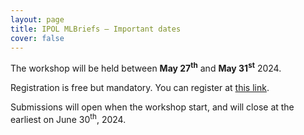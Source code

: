 ```yaml
---
layout: page
title: IPOL MLBriefs — Important dates
cover: false
---
```


The workshop will be held between **May 27<sup>th</sup>** and **May 31<sup>st</sup>** 2024.

Registration is free but mandatory. You can register at [this link](https://docs.google.com/forms/d/e/1FAIpQLSdWX29KpiDAtGN1KnJMXO24JE4ycpcovenixJBcK-RCtWWbrw/viewform?usp=sf_link).

Submissions will open when the workshop start, and will close at the earliest on June 30<sup>th</sup>, 2024.